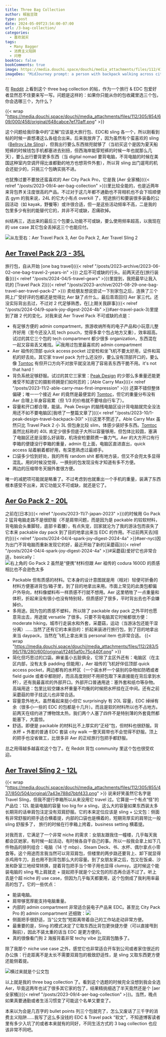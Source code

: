 ```yaml
---
title: Three Bag Collection
author: 椒盐豆豉
type: post
date: 2024-05-09T23:54:00-07:00
url: /3-bag-collection/
categories:
  - 喜欢就买
tags:
  - Many Bagger
  - 消费主义陷阱
  - 问卷
booktoc: false
bookComments: true
image: https://media.douchi.space/douchi/media_attachments/files/112/415/267/027/111/742/original/1b2b747256c61700.png
imageDes: "MidJourney prompt: a person with backpack walking across city to mountain isometric view --niji 5 --ar 16:9"
---
```


在 [Reddit](https://www.reddit.com/r/ManyBaggers/comments/1c4osxk/your_ultimate_three_bag_collection/) 上看到这个 three bag collection 的帖，作为一个旅行 & EDC 包爱好者显然忍不住要来写一写。问题是这样的：如果你只能从你的包收藏里选三个包，你会选哪三个，为什么？

<!--more-->

{{< wrap "https://media.douchi.space/douchi/media_attachments/files/112/305/854/609/000/458/original/648cabce7ef70aff.png" >}}

这个问题给我印象中的”正解“应该是大旅行包、EDC和 sling 各一个，所以刚看到帖的时候一直想凑这么各组合出来。后来我放弃了，因为虽然有个蛮喜欢的 sling （[Bellroy Lite Sling](https://amzn.to/3q2nx9L)），但我出行要么东西揣兜就够了（当初买这个是因为夏天船短裤的时候钱包手机都塞进去别扭，但西海岸能穿短裤的时候一年也就那么几天），要么出行要背更多东西（当 digital nomad 要背电脑，不背电脑的时候在美国这种室内空调开得比谁都勤的地方也想背件外套），所以背 sling 出门遛弯的机会还挺少的，只挑三个包确实挑不进。

也犹豫过要不要放还蛮喜欢的 Aer City Pack Pro，它是我 [Aer 全家桶]({{< relref "/posts/2023-09/4-aer-bag-collection" >}})里比较全能的，也是近两年来背包界关注度很高的产品。不过对于这几年都不通勤也不背相机也不会下班顺便去 gym 的我来说，24L 的它大小有点 overkill 了，短途旅行和要装很多装备的公园活动（如 kayak，野餐等）或许很合适，但一是这些活动频率不高，二是我的包里多少有别的能替代它的，并非不可或缺，忍痛砍掉。

纠结再三，选出来的最后三个包要么功能不可或缺，要么使用频率超高，以我现在的 use case 其它包全丢掉这三个也能应付。

![从左至右：Aer Travel Pack 3, Aer Go Pack 2, Aer Travel Sling 2](https://media.douchi.space/douchi/media_attachments/files/112/415/272/155/629/546/original/fcfecfae1307565a.png)

## [Aer Travel Pack 2/3 - 35L](https://aersf.com/products/travel-pack-3?utm_source=blog.douchi.space)
旅行包，自从开始 [one bag travel]({{< relref "/posts/2023-archive/2023-06-02-one-bag-travel-2-years-in" >}}) 之后不可或缺的行头。前两天还在[旅行装备]({{< relref "/posts/2024-04/5-travel-gears" >}})里提到，我把最早让我入坑的 [Travel Pack 2]({{< relref "/posts/2023-archive/2021-08-29-one-bag-travel-aer-travel-pack-2" >}}) 卖给朋友想说尝试一下别家包之后，连换了三个网上广受好评的包都还是觉得比 Aer 缺了点什么，最后乖乖回归 Aer 家三代。还没实际背出去过，不过对 2 代足够熟悉，在[上期关我辟事]({{< relref "/posts/2024-04/9-spark-joy-digest-2024-4b" >}}#aer-travel-pack-3)里提到了跟 2 代的变化。对我来说 Aer Travel Pack 不可或缺的点是：
- 有足够方便的 admin compartment，旅游收纳所有的电子产品和小玩意儿整齐好用（至今还没入坑 tech pouch，觉得多拿个包占地方又重），效率超高。试过的其它三个包的 tech compartment 都少很多 organization，东西混在一起又容易丢又难找。![我用过包里最喜欢的 admin compartment](https://media.douchi.space/douchi/media_attachments/files/112/415/276/313/382/543/original/64dda6a93bf2bfbf.png)
- Aer 祖传的顶部 quick access pocket 过安检和坐飞机不要太好用，证件和耳机的好去处。其它家 travel pack 为什么还没抄，要么没有顶部开口的，要么像 [Tomtoc](https://amzn.to/4axzYvK) 有但开口方向不对放平就没法用了容易丢东西干脆不用。it's not that hard！
- 背负系统足够舒服。试过的其它三家里：[Peak Design](https://amzn.to/48bc6xD) 的少那么多重量还能更难受不知道它的摄影师拥趸们如何忍的；[Able Carry Max]({{< relref "/posts/2023-11/2-able-carry-max-first-impression" >}}) 还算不错但整体偏硬；唯一一个接近 Aer 的竟然是最便宜的 [Tomtoc](https://amzn.to/4axzYvK)，但它的重量分布没有 Aer 合理上半身容易累（但 1/3 的价格就不要啥自行车了）。
- 容量和开口都合理，能装。Peak Design 的脑残电脑区设计背电脑就完全没法用还不如不要电脑区[我喷了一整篇文章了]({{< relref "/posts/2023-10/1-peak-design-travel-backpack-30l" >}})这里不赘述了。Able Carry Max 虽然只比 Travel Pack 2 小 3L 但包身比较 slim，体感少装好多东西。[Tomtoc](https://amzn.to/4axzYvK) 虽然比标称的 40L 肯定少很多但底子大所以容量够用，但包体比较圆，塞满了电脑区还是没那么好装取，机场安检要颇费一番力气。Aer 的大方开口有行李箱的便捷没行李箱的重量，admin 在上面，电脑区直进直出，quick access 站着躺着都好用，有深思熟虑过最顺手。 
- 口袋多少恰到好处，我的所有 random shit 都有地方装，但又不会兜太多显得混乱。用的时候没觉得，一换别的包发现没有才知道有多不方便。
- 两边的压缩带冬天捆外套很方便。

唯一的减肥项可能就是略重了。不过考虑到也就重出一个手机的重量，装满了东西根本感受不出来，其它功能又不可或缺，就还是它了。

## [Aer Go Pack 2 - 20L](https://aersf.com/products/go-pack-2?utm_source=blog.douchi.space)
之前在[日本]({{< relref "/posts/2023-11/7-japan-2023" >}})的时候用 Go Pack 2 猛背电脑走路不是很舒服（不是肩带问题，而是因为是 packable 的较软材料，背电脑会头重脚轻，底部卡着腰），有点失宠，回家就沦为了我的游泳包而丧失了它本来 packable day pack 到了目的地拿出来当 EDC 的作用。不过前两天去[纽约]({{< relref "/posts/2024-04/4-spark-joy-digest-2024-4a" >}}#aer-nyc)因为出门不背电脑而重新发现它的好，最近开始了新的[采蘑菇]({{< relref "/posts/2024-04/4-spark-joy-digest-2024-4a" >}}#采蘑菇)爱好它也非常合适，basically：
![右上角的 Go Pack 2 虽然是“便携”材料但跟 Aer 祖传的 codura 1600D 的质感相比也不会逊色太多](https://media.douchi.space/douchi/media_attachments/files/112/415/273/721/042/696/original/ea9b4c21ef83234a.png)
- Packable 但有质感的材料。它本身的设计意图就是用（相对）轻便可折叠的材料方便塞进背包/箱子里，到了目的地拿出来用。市面上常见的此类包都偏户外导向，材料像塑料布一样质感不行就不想用。Aer 这里牺牲了一点重量和体积，折起来没有很小也没有特别轻，但质感好了很多，平时背出去也不会嫌掉价。
- 多用途。因为包的质感不塑料，所以除了 packable day pack 之外平时也愿意背出去，用途就 versatile 了很多。只要不背电脑其它时候都很方便：moderate hiking，城市行走装水和外套，采蘑菇，运动（当游泳包还能干湿分离）……当然了还有它的本来目的：折起来装进行旅行包，到了目的地拿出来当 daypack，当然在飞机上拿出来当 personal item 也非常合适。
{{< wrap "https://media.douchi.space/douchi/media_attachments/files/112/283/596/178/280/600/original/f2465af0c75c440f.png" >}}
- 简化但巧思过的口袋。麻雀虽小五脏俱全，它除了主区外还有：电脑区（在主区内部，没有太多 padding 但能用），Aer 祖传的飞机好伴侣顶部 quick access pocket，两边都有的水杯区（一个装水杯一个装别的杂物如防晒或者 field guide 或者伞都刚好，而且高度刚好不用把包取下来直接能在背后拿到水杯），还有我最喜欢的外部开口。外部开口普通用途：塞外套和纸巾等杂物。高端用途：包里比较空嫌水杯重量不均衡的时候把水杯挂在正中间。还有之前采蘑菇的带子挂这儿也非常合适。
- 容量意外地大。虽然看起来挺小但它 surprisingly 有 20L 容量，EDC 绰绰有余（很多小一些的 EDC 的包都是十几升）。而且是软的材料所以也不占地方。前两天在纽约进了博物馆太热，我们两个人塞了四件不是特别薄的外套竟然都能塞下，大震惊。
- 舒适。即便是 packable 的材料比不上厚实的“正经”包，但材料也很舒服。背水杯 + 外套的普通 EDC 套装 city walk 一整天肩带也不会觉得不舒服。顶上的把手也没省做工，比很多非 Aer 的正经旅行包把手都舒服。

总之用得越多越喜欢这个包了。在 Reddit 背包 community 里这个包也很受欢迎。

## [Aer Travel Sling 2 - 12L](https://aersf.com/products/travel-sling-2?utm_source=blog.douchi.space)
{{< wrap "https://media.douchi.space/douchi/media_attachments/files/112/305/855/437/850/504/original/7a43e788d7bbf433.png" >}}
说来好笑虽然它名字是 Travel Sling，但我不提行李箱所以从来没用它 travel 过。它算是一个有点“怪”的产品位：12L 能装电脑的容量 too big for a sling，这么大的容量如果东西装太多长期背的话单肩包注定没有双肩舒服。它的本来定位应该是 sling + 公文包：侧面有非常舒服的把手适合横着提，内部的口袋也是横着的，短期背厚实的肩带比一般 sling 舒服多了， 旅行的时候在行李箱上挎着，business setting 横着提。

对我而言，它满足了一个非常 niche 的需求：女朋友跟我住一幢楼，几乎每天我都会区她家，有时候一起活动，有时候各自干自己的事。所以一般我会拿上如下几件物品的排列组合：电脑（14 寸 mbp）、Steam Deck、书、水杯、偶尔拿点小零食等。这个用途而言我当然可以背双肩包，但楼里的两步路还要背上、卸下就显得杀鸡用牛刀，且也用不到背包那么大的容量。到了女朋友家之后，包又在饭桌、沙发和卧室三地经常转换，提着背包把手当个带子用也显得 clumsy。这时候这个能装电脑的 sling 甩上肩就走 + 提起把手就是个公文包的形态再合适不过了。听上去是个超 niche 的 use case，但因为几乎每天都要用，这个包倒成了我利用率最高的包了。它的一些优点：
- 能装电脑。
- 肩带够宽厚能支持电脑重量。
- 内部的 admin compartment 非常适合装电子产品来 EDC。甚至比 City Pack Pro 的 admin compartment 还细致：![](https://media.douchi.space/douchi/media_attachments/files/112/415/278/505/398/999/original/088e4225d7f8007b.png)
- 侧面把手很舒适，当“公文包”短距离带着自己的工作站走动非常方便。
- 最重要的是，Sling 的模式决定了它取东西比背包更快捷方便（可以直接甩到胸前），因此不装太重的话当 EDC 是更方便的。
- 真的很像看门狗 2 海报背着非常 techy vibe 比双肩包酷多了。

除了我那个 niche use case 之外，感觉它也非常适合开车到公司或者家住很近的办公族：行走距离不是太长不需要双肩包的极致舒适性，是 sling 又取东西更方便还能侧着提。

![横过来就是个公文包](https://media.douchi.space/douchi/media_attachments/files/112/415/270/875/343/948/original/8ba8a468eed900bb.png)

以上就是我的 three bag collection 了。看到这个选题的时候完全没想到我会全选 Aer，毕竟这两年也试了很多其它家的包了，结果精挑细选了半天竟然还是个 [aer 全家桶]({{< relref "/posts/2023-09/4-aer-bag-collection" >}})。当然，晚点如果真要通勤或者生活习惯变了可能这个名单又要变了。

本来以为会是几百字的 bullet points 列三个包就完了，怎么又废话了三千字的消费主义陷阱……我写了这么多没钱的 EDC & Travel pack “软文”，不知道博客读者里有多少入坑了的或者本来就有的同好，不同生活方式的 3 bag collection 也应该非常不同吧。